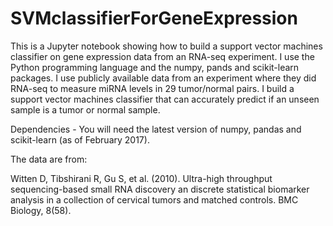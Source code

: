 # SVMclassifierForGeneExpression
This is a Jupyter notebook showing how to build a support vector machines classifier on gene expression data from an RNA-seq experiment.  I use 
the Python programming language and the numpy, pands and scikit-learn packages.  I use publicly available data from an experiment where they 
did RNA-seq to measure miRNA levels in 29 tumor/normal pairs.  I build a support vector machines classifier that can accurately predict if an 
unseen sample is a tumor or normal sample.

Dependencies - You will need the latest version of numpy, pandas and scikit-learn (as of February 2017).

The data are from:

Witten  D,  Tibshirani  R,  Gu  S,  et  al.  (2010).  Ultra-high  throughput  sequencing-based  small
RNA discovery an discrete statistical biomarker analysis in a collection of cervical tumors and
matched controls.  BMC Biology, 8(58).
